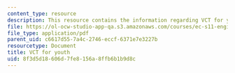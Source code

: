 ```yaml
---
content_type: resource
description: This resource contains the information regarding VCT for youth.
file: https://ol-ocw-studio-app-qa.s3.amazonaws.com/courses/ec-s11-engineering-capacity-in-community-based-healthcare-fall-2005/8f3d5d18606d7fe8156a8ffb6b1b9d8c_MITEC_S11F05_kafue_vct.pdf
file_type: application/pdf
parent_uid: c6617d55-7a4c-2746-eccf-6371e7e3227b
resourcetype: Document
title: VCT for youth
uid: 8f3d5d18-606d-7fe8-156a-8ffb6b1b9d8c
---
```

